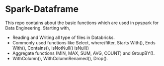 # Spark-Dataframe
This repo contains about the basic functions which are used in pyspark for Data Engineering. Starting with,
- Reading and Writing all type of files in Databricks.
- Commonly used functions like Select, where/filter, Starts With(), Ends With(), Contains(), isNotNull() isNull()
- Aggregate functions (MIN, MAX, SUM, AVG, COUNT) and GroupBY().
- WithColumn(), WithColumnRenamed(), Drop().



